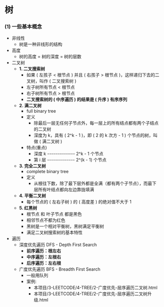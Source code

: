 # 树

### (1) 一些基本概念

- 非线性
  - 树是一种非线形的结构
- 高度
  - 树的高度 = 树的深度 = 树的层数
- 二叉树
  - **1. 二叉搜索树**
    - 如果 ( 左孩子 < 根节点 ) 并且 ( 右孩子 > 根节点 )，这样递归下去的二叉树，叫作 ( 二叉搜索树 )
    - 左子树所有节点 < 根节点
    - 右子树所有节点 > 根节点
    - **二叉搜索树的 ( 中序遍历 ) 的结果是 ( 升序 ) 有序序列**
  - **2. 满二叉树**
    - full binary tree
    - 定义
      - 除最后一层无任何子节点外，每一层上的所有结点都有两个子结点的二叉树
      - 深度为 k，具有 ( 2^k - 1 )，即 ( 2 的 k 次方 - 1 ) 个节点的树，叫做 ( 满二叉树 )
    - 特点(重点)
      - 深度 k -------------- 2^k - 1 个节点
      - 第 i 层 -------------- 2^(k - 1) 个节点
  - **3. 完全二叉树**
    - complete binary tree
    - 定义
      - 从根往下数，除了最下层外都是全满（都有两个子节点），而最下层所有叶结点都向左边靠拢填满
  - **4. 平衡二叉树**
    - 每个节点的 ( 左右子树 ) 的 ( 高度差 ) 的绝对值不大于 1
  - **5. 红黑树**
    - 根节点 和 叶子节点 都是黑色
    - 相邻节点不都为红色
    - 黑树是一个相对平衡树，黑树满足平衡树
    - 满足二叉树搜索树的基本特性
- 遍历
  - 深度优先遍历 DFS - Depth First Search
    - **前序遍历：根左右**
    - **中序遍历：左根右**
    - **后序遍历：左右根**
  - 广度优先遍历 BFS - Breadth First Search
    - 一般用队列
    - 案例:
      - 本项目/3-LEETCODE/4-TREE/2-广度优先-层序遍历二叉树.html
      - 本项目/3-LEETCODE/4-TREE/2-广度优先-层序遍历二叉树升级.html

